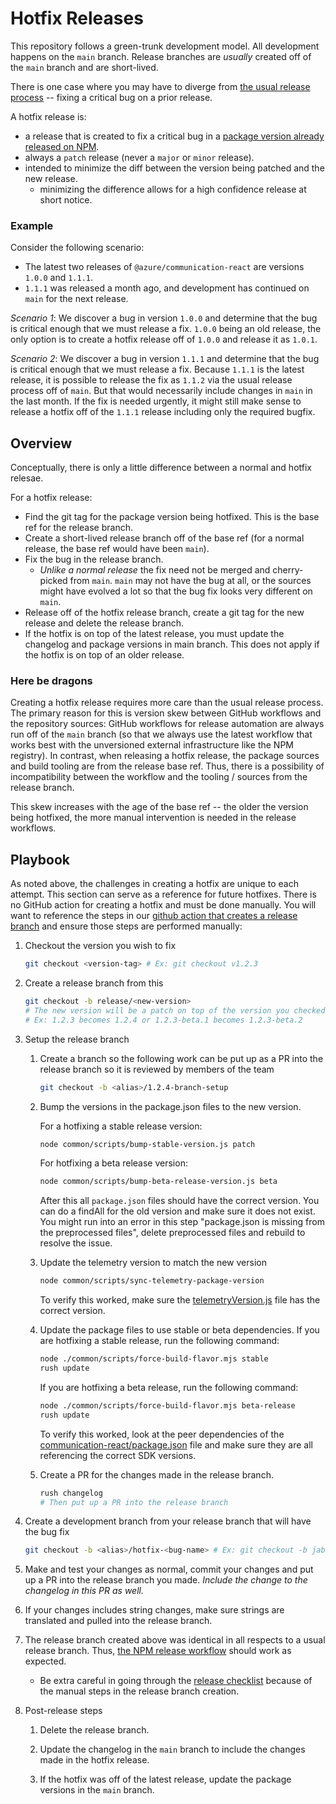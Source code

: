 # Hotfix Releases

This repository follows a green-trunk development model. All development happens on the `main` branch. Release branches are *usually* created off of the `main` branch and are short-lived.

There is one case where you may have to diverge from [the usual release process](./creating-a-release.md) -- fixing a critical bug on a prior release.

A hotfix release is:

- a release that is created to fix a critical bug in a [package version already released on NPM](https://www.npmjs.com/package/@azure/communication-react?activeTab=versions).
- always a `patch` release (never a `major` or `minor` release).
- intended to minimize the diff between the version being patched and the new release.
  - minimizing the difference allows for a high confidence release at short notice.

### Example

Consider the following scenario:

- The latest two releases of `@azure/communication-react` are versions `1.0.0` and `1.1.1`.
- `1.1.1` was released a month ago, and development has continued on `main` for the next release.

*Scenario 1*: We discover a bug in version `1.0.0` and determine that the bug is critical enough that we must release a fix. `1.0.0` being an old release, the only option is to create a hotfix release off of `1.0.0` and release it as `1.0.1`.

*Scenario 2*: We discover a bug in version `1.1.1` and determine that the bug is critical enough that we must release a fix. Because `1.1.1` is the latest release, it is possible to release the fix as `1.1.2` via the usual release process off of `main`. But that would necessarily include changes in `main` in the last month. If the fix is needed urgently, it might still make sense to release a hotfix off of the `1.1.1` release including only the required bugfix.

## Overview

Conceptually, there is only a little difference between a normal and hotfix relesae.

For a hotfix release:

- Find the git tag for the package version being hotfixed. This is the base ref for the release branch.
- Create a short-lived release branch off of the base ref (for a normal release, the base ref would have been `main`).
- Fix the bug in the release branch.
  - *Unlike a normal release* the fix need not be merged and cherry-picked from `main`. `main` may not have the bug at all, or the sources might have evolved a lot so that the bug fix looks very different on `main`.
- Release off of the hotfix release branch, create a git tag for the new release and delete the release branch.
- If the hotfix is on top of the latest release, you must update the changelog and package versions in main branch. This does not apply if the hotfix is on top of an older release.

### Here be dragons

Creating a hotfix release requires more care than the usual release process. The primary reason for this is version skew between GitHub workflows and the repository sources: GitHub workflows for release automation are always run off of the `main` branch (so that we always use the latest workflow that works best with the unversioned external infrastructure like the NPM registry). In contrast, when releasing a hotfix release, the package sources and build tooling are from the release base ref. Thus, there is a possibility of incompatibility between the workflow and the tooling / sources from the release branch.

This skew increases with the age of the base ref -- the older the version being hotfixed, the more manual intervention is needed in the release workflows.

## Playbook

As noted above, the challenges in creating a hotfix are unique to each attempt. This section can serve as a reference for future hotfixes. There is no GitHub action for creating a hotfix and must be done manually. You will want to reference the steps in our [github action that creates a release branch](../../.github/workflows/create-release-branch.yml) and ensure those steps are performed manually:

1. Checkout the version you wish to fix

    ```bash
    git checkout <version-tag> # Ex: git checkout v1.2.3
    ```

1. Create a release branch from this

    ```bash
    git checkout -b release/<new-version>
    # The new version will be a patch on top of the version you checked out
    # Ex: 1.2.3 becomes 1.2.4 or 1.2.3-beta.1 becomes 1.2.3-beta.2
    ```

1. Setup the release branch

   1. Create a branch so the following work can be put up as a PR into the release branch so it is reviewed by members of the team

      ```bash
      git checkout -b <alias>/1.2.4-branch-setup
      ```

   1. Bump the versions in the package.json files to the new version.

      For a hotfixing a stable release version:

      ```bash
      node common/scripts/bump-stable-version.js patch
      ```

      For hotfixing a beta release version:

      ```bash
      node common/scripts/bump-beta-release-version.js beta
      ```

      After this all `package.json` files should have the correct version. You can do a findAll for the old version and make sure it does not exist.
      You might run into an error in this step "package.json is missing from the preprocessed files", delete preprocessed files and rebuild to resolve the issue.

   1. Update the telemetry version to match the new version

       ```bash
       node common/scripts/sync-telemetry-package-version
       ```

       To verify this worked, make sure the [telemetryVersion.js](../../packages/acs-ui-common/src/telemetryVersion.js) file has the correct version.

   1. Update the package files to use stable or beta dependencies. If you are hotfixing a stable release, run the following command:

      ```bash
      node ./common/scripts/force-build-flavor.mjs stable
      rush update
      ```

      If you are hotfixing a beta release, run the following command:

      ```bash
      node ./common/scripts/force-build-flavor.mjs beta-release
      rush update
      ```

      To verify this worked, look at the peer dependencies of the [communication-react/package.json](../../packages/communication-react/package.json) file and make sure they are all referencing the correct SDK versions.

   1. Create a PR for the changes made in the release branch.

        ```bash
        rush changelog
        # Then put up a PR into the release branch
        ```

1. Create a development branch from your release branch that will have the bug fix

    ```bash
    git checkout -b <alias>/hotfix-<bug-name> # Ex: git checkout -b jaburnsi/fix-security-flaw-in-fetch-function
    ```

1. Make and test your changes as normal, commit your changes and put up a PR into the release branch you made. *Include the change to the changelog in this PR as well.*

1. If your changes includes string changes, make sure strings are translated and pulled into the release branch.

1. The release branch created above was identical in all respects to a usual release branch. Thus, [the NPM release workflow](./creating-a-release.md#step-3-publish-to-npm) should work as expected.

   - Be extra careful in going through the [release checklist](./release-checklist.md) because of the manual steps in the release branch creation.

1. Post-release steps

   1. Delete the release branch.

   1. Update the changelog in the `main` branch to include the changes made in the hotfix release.

   1. If the hotfix was off of the latest release, update the package versions in the `main` branch.
